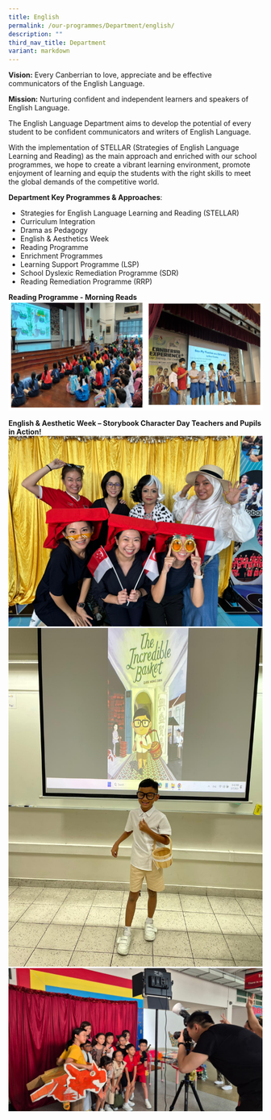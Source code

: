 ```yaml
---
title: English
permalink: /our-programmes/Department/english/
description: ""
third_nav_title: Department
variant: markdown
---
```

**Vision:** Every Canberrian to love, appreciate and be effective communicators of the English Language. 

**Mission:** Nurturing confident and independent learners and speakers of English Language.

The English Language Department aims to develop the potential of every student to be confident communicators and writers of English Language. 

With the implementation of STELLAR (Strategies of English Language Learning and Reading) as the main approach and enriched with our school programmes, we hope to create a vibrant learning environment, promote enjoyment of learning and equip the students with the right skills to meet the global demands of the competitive world. 

**Department Key Programmes &amp; Approaches**:
* Strategies for English Language Learning and Reading (STELLAR)
* Curriculum Integration 
* Drama as Pedagogy
* English &amp; Aesthetics Week
* Reading Programme
* Enrichment Programmes
* Learning Support Programme (LSP)
* School Dyslexic Remediation Programme (SDR)
* Reading Remediation Programme (RRP)

**Reading Programme - Morning Reads**
![](/images/English%201.png)


**English &amp; Aesthetic Week – Storybook Character Day 
 Teachers and Pupils in Action!**
 ![](/images/EL_Pic_1.jpg)<br>
 ![](/images/EL_Pic_2.jpg)<br>
 ![](/images/EL_Pic_3.jpg)<br>